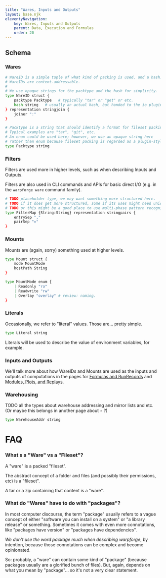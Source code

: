 ```yaml
---
title: "Wares, Inputs and Outputs"
layout: base.njk
eleventyNavigation: 
    key: Wares, Inputs and Outputs
    parent: Data, Execution and Formulas
    order: 20
---
```


## Schema

### Wares

```bash
# WareID is a simple tuple of what kind of packing is used, and a hash.
# WareIDs are content-addressable.
#
# We use opaque strings for the packtype and the hash for simplicity.
type WareID struct {
	packtype Packtype   # typically "tar" or "get" or etc.
	hash string   # usually an actual hash, but handed to the io plugin verbatim.
} representation stringjoin {
	joiner ":"
}

# Packtype is a string that should identify a format for fileset packing.
# Typical examples are "tar", "git", etc.
# An enum could be used here; however, we use an opaque string here
# rather than enum because fileset packing is regarded as a plugin-style system.
type Packtype string
```

### Filters

Filters are used more in higher levels, such as when describing Inputs and Outputs.

Filters are also used in CLI commands and APIs for basic direct I/O (e.g. in the `warpforge ware` command family).

```bash
# TODO placeholder type, we may want something more structured here.
# TODO if it does get more structured, some if its uses might need union wrapper.
# TODO or this might be a good place to use multi-phase pattern recognition.
type FilterMap {String:String} representation stringpairs {
	entrySep ","
	pairSep "="
}
```

### Mounts

Mounts are (again, sorry) something used at higher levels.

```bash
type Mount struct {
	mode MountMode
	hostPath String
}

type MountMode enum {
	| Readonly "ro"
	| Readwrite "rw"
	| Overlay "overlay" # review: naming.
}
```

### Literals

Occasionally, we refer to "literal" values.  Those are... pretty simple.

```bash
type Literal string
```

Literals will be used to describe the value of environment variables, for example.

### Inputs and Outputs

We'll talk more about how WareIDs and Mounts are used as the inputs and outputs of computations in the pages for [Formulas and RunRecords](https://www.notion.so/Formulas-and-RunRecords-cb5718bb605e4f799d2bfa119f9c5cf1) and [Modules, Plots, and Replays](https://www.notion.so/Modules-Plots-and-Replays-4c22a63c927c4066a30de8e5a0f657d8).

### Warehousing

TODO all the types about warehouse addressing and mirror lists and etc.  (Or maybe this belongs in another page about ‣ ?)

```bash
type WarehouseAddr string
```

# FAQ

### What s a "Ware" vs a "Fileset"?

A "ware" is a packed "fileset".

The abstract concept of a folder and files (and possibly their permissions, etc) is a "fileset".

A tar or a zip containing that content is a "ware".

### What do "Wares" have to do with "packages"?

In most computer discourse, the term "package" usually refers to a vague concept of either "software you can install on a system" or "a library release" or something.  Sometimes it comes with even more connotations, like "packages have version" or "packages have dependencies".

*We don't use the word package much when describing warpforge*, by intention, because those connotations can be complex and become opinionated.

So: probably, a "ware" can contain some kind of "package" (because packages usually are a glorified bunch of files).  But, again, depends on what you mean by "package"... so it's not a very clear statement.